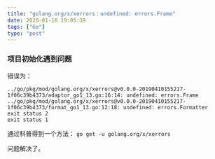 ```yaml
---
title: "golang.org/x/xerrors：undefined: errors.Frame"
date: 2020-01-16 19:05:39
tags: ["Go"]
type: "post"
---
```



### 项目初始化遇到问题
错误为：

```bahs
../go/pkg/mod/golang.org/x/xerrors@v0.0.0-20190410155217-1f06c39b4373/adaptor_go1_13.go:16:14: undefined: errors.Frame
../go/pkg/mod/golang.org/x/xerrors@v0.0.0-20190410155217-1f06c39b4373/format_go1_13.go:12:18: undefined: errors.Formatter
exit status 2
exit status 1
```

通过科普得到一个方法：
`go get -u golang.org/x/xerrors`

问题解决了。